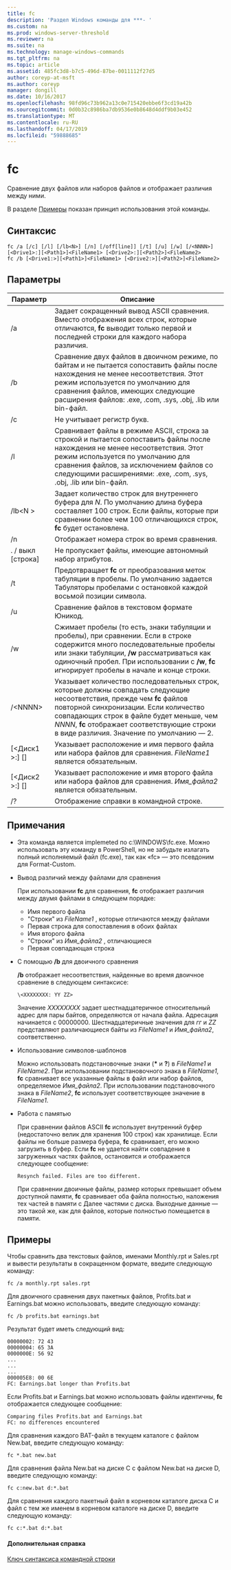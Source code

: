 ```yaml
---
title: fc
description: 'Раздел Windows команды для ***- '
ms.custom: na
ms.prod: windows-server-threshold
ms.reviewer: na
ms.suite: na
ms.technology: manage-windows-commands
ms.tgt_pltfrm: na
ms.topic: article
ms.assetid: 485fc3d8-b7c5-496d-87be-0011112f27d5
author: coreyp-at-msft
ms.author: coreyp
manager: dongill
ms.date: 10/16/2017
ms.openlocfilehash: 98fd96c73b962a13c0e715420ebbe6f3cd19a42b
ms.sourcegitcommit: 0d0b32c8986ba7db9536e0b8648d4ddf9b03e452
ms.translationtype: MT
ms.contentlocale: ru-RU
ms.lasthandoff: 04/17/2019
ms.locfileid: "59888685"
---
```

# <a name="fc"></a>fc



Сравнение двух файлов или наборов файлов и отображает различия между ними.

В разделе [Примеры](#BKMK_examples) показан принцип использования этой команды.

## <a name="syntax"></a>Синтаксис

```
fc /a [/c] [/l] [/lb<N>] [/n] [/off[line]] [/t] [/u] [/w] [/<NNNN>] [<Drive1>:][<Path1>]<FileName1> [<Drive2>:][<Path2>]<FileName2>
fc /b [<Drive1:>][<Path1>]<FileName1> [<Drive2:>][<Path2>]<FileName2>
```

## <a name="parameters"></a>Параметры

|Параметр|Описание|
|---------|-----------|
|/a|Задает сокращенный вывод ASCII сравнения. Вместо отображения всех строк, которые отличаются, **fc** выводит только первой и последней строки для каждого набора различия.|
|/b|Сравнение двух файлов в двоичном режиме, по байтам и не пытается сопоставить файлы после нахождения не менее несоответствия. Этот режим используется по умолчанию для сравнения файлов, имеющих следующие расширения файлов: .exe, .com, .sys, .obj, .lib или bin-файл.|
|/c|Не учитывает регистр букв.|
|/l|Сравнивает файлы в режиме ASCII, строка за строкой и пытается сопоставить файлы после нахождения не менее несоответствия. Этот режим используется по умолчанию для сравнения файлов, за исключением файлов со следующими расширениями: .exe, .com, .sys, .obj, .lib или bin-файл.|
|/lb\<N >|Задает количество строк для внутреннего буфера для *N*. По умолчанию длина буфера составляет 100 строк. Если файлы, которые при сравнении более чем 100 отличающихся строк, **fc** будет остановлена.|
|/n|Отображает номера строк во время сравнения.|
|. / выкл [строка]|Не пропускает файлы, имеющие автономный набор атрибутов.|
|/t|Предотвращает **fc** от преобразования меток табуляции в пробелы. По умолчанию задается Табуляторы пробелами с остановкой каждой восьмой позиции символа.|
|/u|Сравнение файлов в текстовом формате Юникод.|
|/w|Сжимает пробелы (то есть, знаки табуляции и пробелы), при сравнении. Если в строке содержится много последовательные пробелы или знаки табуляции, **/w** рассматриваться как одиночный пробел. При использовании с **/w**, **fc** игнорирует пробелы в начале и конце строки.|
|/\<NNNN>|Указывает количество последовательных строк, которые должны совпадать следующие несоответствия, прежде чем **fc** файлов повторной синхронизации. Если количество совпадающих строк в файле будет меньше, чем *NNNN*, **fc** отображает соответствующие строки в виде различия. Значение по умолчанию — 2.|
|[\<Диск1 >:] [<Path1>]<FileName1>|Указывает расположение и имя первого файла или набора файлов для сравнения. *FileName1* является обязательным.|
|[\<Диск2 >:] [<Path2>]<FileName2>|Указывает расположение и имя второго файла или набора файлов для сравнения. *Имя_файла2* является обязательным.|
|/?|Отображение справки в командной строке.|

## <a name="remarks"></a>Примечания

-   Эта команда является implemeted по c:\WINDOWS\fc.exe. Можно использовать эту команду в PowerShell, но не забудьте излагать полный исполняемый файл (fc.exe), так как «fc» — это псевдоним для Format-Custom.

-   Вывод различий между файлами для сравнения

    При использовании **fc** для сравнения, **fc** отображает различия между двумя файлами в следующем порядке:  
    -   Имя первого файла
    -   "Строки" из *FileName1* , которые отличаются между файлами
    -   Первая строка для сопоставления в обоих файлах
    -   Имя второго файла
    -   "Строки" из *Имя_файла2* , отличающиеся
    -   Первая совпадающая строка
-   С помощью **/b** для двоичного сравнения

    **/b** отображает несоответствия, найденные во время двоичное сравнение в следующем синтаксисе:

    `\<XXXXXXXX: YY ZZ>`

    Значение *XXXXXXXX* задает шестнадцатеричное относительный адрес для пары байтов, определяются от начала файла. Адресация начинается с 00000000. Шестнадцатеричные значения для *гг* и *ZZ* представляют различающиеся байты из *FileName1* и *Имя_файла2*, соответственно.
-   Использование символов-шаблонов

    Можно использовать подстановочные знаки (**&#42;** и **?**) в *FileName1* и *FileName2*. При использовании подстановочного знака в *FileName1*, **fc** сравнивает все указанные файлы в файл или набор файлов, определяемое *Имя_файла2*. При использовании подстановочного знака в *FileName2*, **fc** использует соответствующее значение в *FileName1*.
-   Работа с памятью

    При сравнении файлов ASCII **fc** использует внутренний буфер (недостаточно велик для хранения 100 строк) как хранилище. Если файлы не больше размера буфера, **fc** сравнивает, его можно загрузить в буфер. Если **fc** не удается найти совпадение в загруженных частях файлов, остановится и отображается следующее сообщение:

    `Resynch failed. Files are too different.`

    При сравнении двоичные файлы, размер которых превышает объем доступной памяти, **fc** сравнивает оба файла полностью, наложения тех частей в памяти с Далее частями с диска. Выходные данные — это такой же, как для файлов, которые полностью помещается в памяти.

## <a name="BKMK_examples"></a>Примеры

Чтобы сравнить два текстовых файлов, именами Monthly.rpt и Sales.rpt и вывести результаты в сокращенном формате, введите следующую команду:
```
fc /a monthly.rpt sales.rpt 
```
Для двоичного сравнения двух пакетных файлов, Profits.bat и Earnings.bat можно использовать, введите следующую команду:
```
fc /b profits.bat earnings.bat
```
Результат будет иметь следующий вид:
```
00000002: 72 43
00000004: 65 3A
0000000E: 56 92
...
...
...
000005E8: 00 6E
FC: Earnings.bat longer than Profits.bat
```
Если Profits.bat и Earnings.bat можно использовать файлы идентичны, **fc** отображается следующее сообщение:
```
Comparing files Profits.bat and Earnings.bat
FC: no differences encountered
```
Для сравнения каждого BAT-файл в текущем каталоге с файлом New.bat, введите следующую команду:
```
fc *.bat new.bat
```
Для сравнения файла New.bat на диске C с файлом New.bat на диске D, введите следующую команду:
```
fc c:new.bat d:*.bat
```
Для сравнения каждого пакетный файл в корневом каталоге диска C и файл с тем же именем в корневом каталоге на диске D, введите следующую команду:
```
fc c:*.bat d:*.bat
```

#### <a name="additional-references"></a>Дополнительная справка

[Ключ синтаксиса командной строки](command-line-syntax-key.md)
